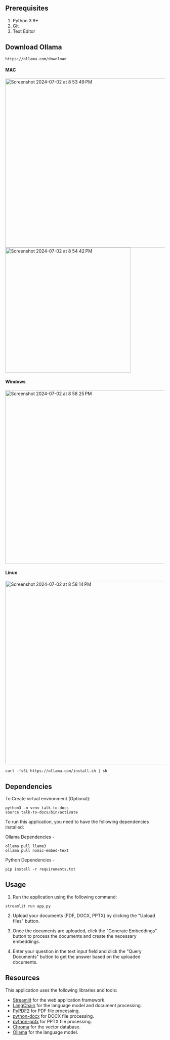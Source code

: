 ## Prerequisites
1. Python 3.9+ 
2. Git 
3. Text Editor 

## Download Ollama 
```
https://ollama.com/download
```

#### MAC
<img width="535" alt="Screenshot 2024-07-02 at 8 53 49 PM" src="https://github.com/rbhogara/Test/assets/126253116/9ff5a7d6-d5f3-48ee-8a4c-e385c2651180"><br>
<img width="396" alt="Screenshot 2024-07-02 at 8 54 42 PM" src="https://github.com/rbhogara/Test/assets/126253116/80934283-68b0-4087-a8e5-eb6c594551e8">


#### Windows
<img width="548" alt="Screenshot 2024-07-02 at 8 58 25 PM" src="https://github.com/rbhogara/Test/assets/126253116/d91acd86-f133-4e4b-84ab-f25f0acfeea4"><br>

#### Linux
<img width="580" alt="Screenshot 2024-07-02 at 8 58 14 PM" src="https://github.com/rbhogara/Test/assets/126253116/96f330be-e72d-4406-af80-e4e34caacce7"><br>
```
curl -fsSL https://ollama.com/install.sh | sh
```

## Dependencies

To Create virtual environment (Optional):

```
python3 -m venv talk-to-docs
source talk-to-docs/bin/activate
```

To run this application, you need to have the following dependencies installed:

Ollama Dependencies -
```
ollama pull llama3
ollama pull nomic-embed-text
```
Python Dependencies - 
```
pip install -r requirements.txt
```

## Usage

1. Run the application using the following command:
```
streamlit run app.py
```
2. Upload your documents (PDF, DOCX, PPTX) by clicking the "Upload files" button.

3. Once the documents are uploaded, click the "Generate Embeddings" button to process the documents and create the necessary embeddings.

4. Enter your question in the text input field and click the "Query Documents" button to get the answer based on the uploaded documents.


## Resources
This application uses the following libraries and tools:

- [Streamlit](https://streamlit.io/) for the web application framework.
- [LangChain](https://langchain.com/) for the language model and document processing.
- [PyPDF2](https://pypi.org/project/PyPDF2/) for PDF file processing.
- [python-docx](https://python-docx.readthedocs.io/) for DOCX file processing.
- [python-pptx](https://python-pptx.readthedocs.io/) for PPTX file processing.
- [Chroma](https://www.trychroma.com/) for the vector database.
- [Ollama](https://www.anthropic.com/models) for the language model.
